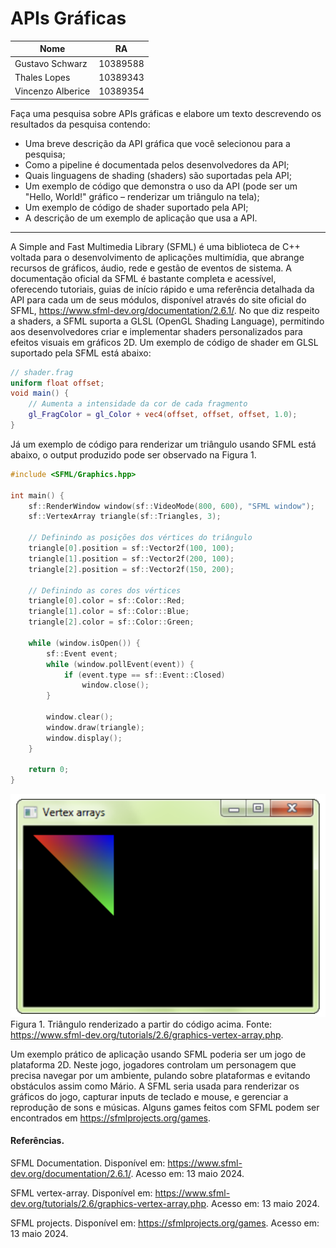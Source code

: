 # APIs Gráficas

| Nome             | RA       |
|------------------|----------|
| Gustavo Schwarz  | 10389588 |
| Thales Lopes     | 10389343 |
| Vincenzo Alberice| 10389354 |

Faça uma pesquisa sobre APIs gráficas e elabore um texto descrevendo os resultados da pesquisa contendo:
 - Uma breve descrição da API gráfica que você selecionou para a pesquisa;
 - Como a pipeline é documentada pelos desenvolvedores da API;
 - Quais linguagens de shading (shaders) são suportadas pela API;
 - Um exemplo de código que demonstra o uso da API (pode ser um "Hello, World!"  gráfico – renderizar um triângulo na tela);
 - Um exemplo de código de shader suportado pela API;
 - A descrição de um exemplo de aplicação que usa a API.

---

A Simple and Fast Multimedia Library (SFML) é uma biblioteca de C++ voltada para o desenvolvimento de aplicações multimídia, que abrange recursos de gráficos, áudio, rede e gestão de eventos de sistema. A documentação oficial da SFML é bastante completa e acessível, oferecendo tutoriais, guias de início rápido e uma referência detalhada da API para cada um de seus módulos, disponível através do site oficial do SFML, https://www.sfml-dev.org/documentation/2.6.1/.
No que diz respeito a shaders, a SFML suporta a GLSL (OpenGL Shading Language), permitindo aos desenvolvedores criar e implementar shaders personalizados para efeitos visuais em gráficos 2D. Um exemplo de código de shader em GLSL suportado pela SFML está abaixo:

```glsl
// shader.frag
uniform float offset;
void main() {
    // Aumenta a intensidade da cor de cada fragmento
    gl_FragColor = gl_Color + vec4(offset, offset, offset, 1.0);
}
```

Já um exemplo de código para renderizar um triângulo usando SFML está abaixo, o output produzido pode ser observado na Figura 1.

```c++
#include <SFML/Graphics.hpp>

int main() {
    sf::RenderWindow window(sf::VideoMode(800, 600), "SFML window");
    sf::VertexArray triangle(sf::Triangles, 3);

    // Definindo as posições dos vértices do triângulo
    triangle[0].position = sf::Vector2f(100, 100);
    triangle[1].position = sf::Vector2f(200, 100);
    triangle[2].position = sf::Vector2f(150, 200);

    // Definindo as cores dos vértices
    triangle[0].color = sf::Color::Red;
    triangle[1].color = sf::Color::Blue;
    triangle[2].color = sf::Color::Green;

    while (window.isOpen()) {
        sf::Event event;
        while (window.pollEvent(event)) {
            if (event.type == sf::Event::Closed)
                window.close();
        }

        window.clear();
        window.draw(triangle);
        window.display();
    }

    return 0;
}

```

![Figura 1 - Triângulo renderizado na tela](./im.png)
Figura 1. Triângulo renderizado a partir do código acima. Fonte: https://www.sfml-dev.org/tutorials/2.6/graphics-vertex-array.php.  


Um exemplo prático de aplicação usando SFML poderia ser um jogo de plataforma 2D. Neste jogo, jogadores controlam um personagem que precisa navegar por um ambiente, pulando sobre plataformas e evitando obstáculos assim como Mário. A SFML seria usada para renderizar os gráficos do jogo, capturar inputs de teclado e mouse, e gerenciar a reprodução de sons e músicas. Alguns games feitos com SFML podem ser encontrados em https://sfmlprojects.org/games. 


#### Referências. 

SFML Documentation. Disponível em: https://www.sfml-dev.org/documentation/2.6.1/. Acesso em: 13 maio 2024.

SFML vertex-array. Disponível em: https://www.sfml-dev.org/tutorials/2.6/graphics-vertex-array.php. Acesso em: 13 maio 2024.

SFML projects. Disponível em: https://sfmlprojects.org/games. Acesso em: 13 maio 2024.

